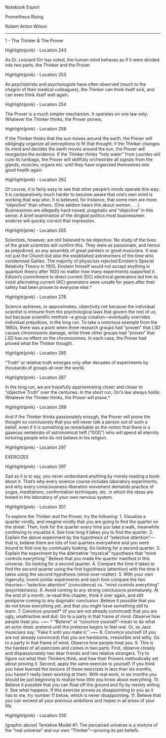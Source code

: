 Notebook Export

Prometheus Rising

Robert Anton Wilson

---

1 - The Thinker & The Prover

Highlight(pink) - Location 243

As Dr. Leonard Orr has noted, the human mind behaves as if it were divided into two parts, the Thinker and the Prover.

Highlight(pink) - Location 253

As psychiatrists and psychologists have often observed (much to the chagrin of their medical colleagues), the Thinker can think itself sick, and can even think itself well again.

Highlight(pink) - Location 254

The Prover is a much simpler mechanism. It operates on one law only: Whatever the Thinker thinks, the Prover proves.

Highlight(pink) - Location 258

If the Thinker thinks that the sun moves around the earth, the Prover will obligingly organize all perceptions to fit that thought; if the Thinker changes its mind and decides the earth moves around the sun, the Prover will reorganize the evidence. If the Thinker thinks “holy water” from Lourdes will cure its lumbago, the Prover will skillfully orchestrate all signals from the glands, muscles, organs etc. until they have organized themselves into good health again

Highlight(pink) - Location 262

Of course, it is fairly easy to see that other people’s minds operate this way; it is comparatively much harder to become aware that one’s own mind is working that way also. It is believed, for instance, that some men are more “objective” than others. (One seldom hears this about women . . .) Businessmen are allegedly hard-nosed, pragmatic and “objective” in this sense. A brief examination of the dingbat politics most businessmen endorse will quickly correct that impression.

Highlight(pink) - Location 265

Scientists, however, are still believed to be objective. No study of the lives of the great scientists will confirm this. They were as passionate, and hence as prejudiced, as any assembly of great painters or great musicians. It was not just the Church but also the established astronomers of the time who condemned Galileo. The majority of physicists rejected Einstein’s Special Relativity Theory in 1905. Einstein himself would not accept anything in quantum theory after 1920 no matter how many experiments supported it. Edison’s commitment to direct current (DC) electrical generators led him to insist alternating current (AC) generators were unsafe for years after their safety had been proven to everyone else.*

Highlight(pink) - Location 278

Science achieves, or approximates, objectivity not because the individual scientist is immune from the psychological laws that govern the rest of us, but because scientific method—a group creation—eventually overrides individual prejudices, in the long run. To take a notorious example from the 1960s, there was a point when three research groups had “proven” that LSD causes chromosome damage, while three other groups had “proven” that LSD has no effect on the chromosomes. In each case, the Prover had proved what the Thinker thought.

Highlight(pink) - Location 285

“Truth” or relative truth emerges only after decades of experiments by thousands of groups all over the world.

Highlight(pink) - Location 287

In the long run, we are hopefully approximating closer and closer to “objective Truth” over the centuries. In the short run, Orr’s law always holds: Whatever the Thinker thinks, the Prover will prove.*

Highlight(pink) - Location 289

And if the Thinker thinks passionately enough, the Prover will prove the thought so conclusively that you will never talk a person out of such a belief, even if it is something as remarkable as the notion that there is a gaseous vertebrate of astronomical heft (“GOD”) who will spend all eternity torturing people who do not believe in his religion.

Highlight(pink) - Location 297

EXERCIZES

Highlight(pink) - Location 297

Sad as it is to say, you never understand anything by merely reading a book about it. That’s why every science course includes laboratory experiments, and why every consciousness-liberation movement demands practice of yogas, meditations, confrontation techniques, etc. in which the ideas are tested in the laboratory of your own nervous system.

Highlight(pink) - Location 301

To explore the Thinker and the Prover, try the following: 1. Visualize a quarter vividly, and imagine vividly that you are going to find the quarter on the street. Then, look for the quarter every time you take a walk, meanwhile continuing to visualize it. See how long it takes you to find the quarter. 2. Explain the above experiment by the hypothesis of “selective attention”—that is, believe there are lots of lost quarters everywhere and you were bound to find one by continually looking. Go looking for a second quarter. 3. Explain the experiment by the alternative “mystical” hypothesis that “mind controls everything.” Believe that you made the quarter manifest in this universe. Go looking for a second quarter. 4. Compare the time it takes to find the second quarter using the first hypothesis (attention) with the time it takes using the second hypothesis (mind-over-matter). 5. With your own ingenuity, invent similar experiments and each time compare the two theories—“selective attention” (coincidence) vs. “mind controls everything” (psychokinesis). 6. Avoid coming to any strong conclusions prematurely. At the end of a month, re-read this chapter, think it over again, and still postpone coming to any dogmatic conclusion. Believe it possible that you do not know everything yet, and that you might have something still to learn. 7. Convince yourself* (if you are not already convinced) that you are ugly, unattractive and dull. Go to a party in that frame of mind. Observe how people treat you. ~•~ * “Believe” or “convince yourself”–mean to do what an actor does: pretend until the pretense begins to feel real. Or, as Jazz musicians say: “Fake it until you make it.” ~•~ 8. Convince yourself (if you are not already convinced) that you are handsome, irresistible and witty. Go to a party in that frame of mind. Observe how people treat you. 9. This is the hardest of all exercizes and comes in two parts. First, observe closely and dispassionately two dear friends and two relative strangers. Try to figure out what their Thinkers think, and how their Provers methodically set about proving it. Second, apply the same exercize to yourself. If you think you have learned the lessons of these exercizes in less than six months, you haven’t really been working at them. With real work, in six months you should be just beginning to realize how little you know about everything. 10. Believe it possible that you can float off the ground and fly by merely willing it. See what happens. If this exercize proves as disappointing to you as it has to me, try number 11 below, which is never disappointing. 11. Believe that you can exceed all your previous ambitions and hopes in all areas of your life.

Highlight(pink) - Location 330

(graphic above) Tentative Model #1: The perceived universe is a mixture of the “real universe” and our own “Thinker”—proving its pet beliefs.